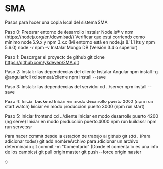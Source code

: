 # SMA

Pasos para hacer una copia local del sistema SMA

Paso 0: Preparar entorno de desarrollo
Instalar Node.js® y npm (https://nodejs.org/en/download/)
Verificar que está corriendo como mínimo node 6.9.x y npm 3.x.x (Mi entorno está en node.js 8.11.1 lts y npm 5.6.0)
    node -v 
    npm -v 
Instalar Mongo DB (Versión 3.4 o superior)

Paso 1: Descargar el proyecto de github
git clone https://github.com/ykdevep/SMA.git

Paso 2: Instalar las dependencias del cliente
Instalar Angular
npm install -g @angular/cli
cd semeat/cliente
npm install --save

Paso 3: Instalar las dependencias del servidor
cd ../server
npm install --save

Paso 4: Iniciar backend
Iniciar en modo desarrollo puerto 3000 (npm run start:watch)
Iniciar en modo producción puerto 3000 (npm run start)

Paso 5: Iniciar frontend
cd ../cliente
Iniciar en modo desarrollo puerto 4200 (ng serve)
Iniciar en modo producción puerto 4000
    npm run build:ssr
    npm run serve:ssr
    
Para hacer commit desde la estación de trabajo al github
git add . (Para adicionar todos)
git add nombreArchivo para adicionar un archivo determinado
git commit -m "Comentario" (Donde el comentario es una info de los cambios)
git pull origin master
git push --force origin master


:) 

